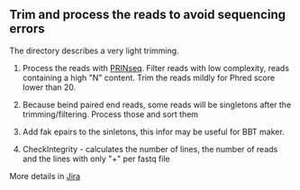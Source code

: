 ## Trim and process the reads to avoid sequencing errors

The directory describes a very light trimming.

1) Process the reads with [PRINseq](http://prinseq.sourceforge.net/manual.html). Filter reads with low complexity, reads containing a high "N" content. Trim the reads mildly for Phred score lower than 20.

2) Because beind paired end reads, some reads will be singletons after the trimming/filtering. Process those and sort them

3) Add fak epairs to the sinletons, this infor may be useful for BBT maker.

4) CheckIntegrity - calculates the number of lines, the number of reads and the lines with only "+" per fastq file

More details in [Jira](https://www.bcgsc.ca/jira/browse/BTL-908?focusedCommentId=823967&page=com.atlassian.jira.plugin.system.issuetabpanels:comment-tabpanel#comment-823967)
